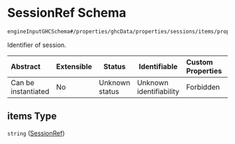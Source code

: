 # SessionRef Schema

```txt
engineInputGHCSchema#/properties/ghcData/properties/sessions/items/properties/sessionRelations/properties/differentDays/properties/refSesions/items
```

Identifier of session.


| Abstract            | Extensible | Status         | Identifiable            | Custom Properties | Additional Properties | Access Restrictions | Defined In                                                         |
| :------------------ | ---------- | -------------- | ----------------------- | :---------------- | --------------------- | ------------------- | ------------------------------------------------------------------ |
| Can be instantiated | No         | Unknown status | Unknown identifiability | Forbidden         | Allowed               | none                | [ghc.schema.json\*](../out/ghc.schema.json "open original schema") |

## items Type

`string` ([SessionRef](ghc-properties-ghcdata-properties-sessions-session-properties-sessionrelations-properties-differentdays-properties-refsesions-sessionref.md))
